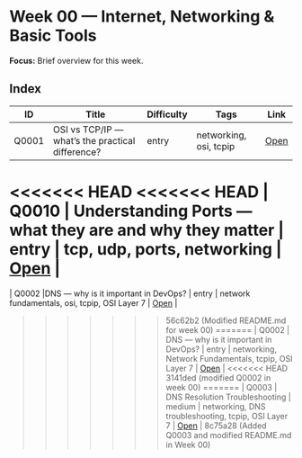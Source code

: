 # Week 00 — Internet, Networking & Basic Tools

**Focus:** Brief overview for this week.

## Index
| ID | Title | Difficulty | Tags | Link |
|---|---|---|---|---|
| Q0001 | OSI vs TCP/IP — what’s the practical difference? | entry | networking, osi, tcpip | [Open](questions/Q0001-osi-model-vs-tcpip.md) |
<<<<<<< HEAD
<<<<<<< HEAD
| Q0010 | Understanding Ports — what they are and why they matter | entry | tcp, udp, ports, networking | [Open](questions/Q0010-port-with-examples.md) |
=======
| Q0002 |DNS — why is it important in DevOps? | entry | network fundamentals, osi, tcpip, OSI Layer 7 | [Open](questions/Q0002-DNS.md) |
>>>>>>> 56c62b2 (Modified README.md for week 00)
=======
| Q0002 | DNS — why is it important in DevOps? | entry | networking, Network Fundamentals, tcpip, OSI Layer 7 | [Open](questions/Q0002-DNS.md) |
<<<<<<< HEAD
>>>>>>> 3141ded (modified Q0002 in week 00)
=======
| Q0003 | DNS Resolution Troubleshooting | medium | networking, DNS troubleshooting, tcpip, OSI Layer 7 | [Open](questions/Q0003-DNS-Troubleshooting.md) |
>>>>>>> 8c75a28 (Added Q0003 and modified README.md in Week 00)
